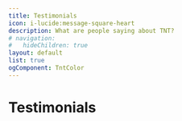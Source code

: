 ```yaml
---
title: Testimonials
icon: i-lucide:message-square-heart
description: What are people saying about TNT?
# navigation:
#   hideChildren: true
layout: default
list: true
ogComponent: TntColor
---
```


# Testimonials
